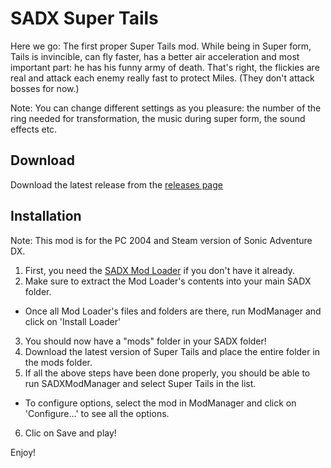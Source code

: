 # SADX Super Tails

Here we go: The first proper Super Tails mod. While being in Super form, Tails is invincible, can fly faster, has a better air acceleration and most important part: he has his funny army of death. 
That's right, the flickies are real and attack each enemy really fast to protect Miles. (They don't attack bosses for now.) 

Note: You can change different settings as you pleasure: the number of the ring needed for transformation, the music during super form, the sound effects etc.

Download
--------

Download the latest release from the [releases page](https://github.com/Sora-yx/SADX-Super-Tails/releases)

Installation
------------

Note: This mod is for the PC 2004 and Steam version of Sonic Adventure DX.

1) First, you need the [SADX Mod Loader](https://www.moddb.com/mods/sadx-dreamcast-conversion/news/new-mod-installer-now-available1) if you don't have it already.
2) Make sure to extract the Mod Loader's contents into your main SADX folder.
 - Once all Mod Loader's files and folders are there, run ModManager and click on 'Install Loader'
3) You should now have a "mods" folder in your SADX folder!
4) Download the latest version of Super Tails and place the entire folder in the mods folder.
5) If all the above steps have been done properly, you should be able to run SADXModManager and select Super Tails in the list.
 - To configure options, select the mod in ModManager and click on 'Configure...' to see all the options.
6) Clic on Save and play!

Enjoy!